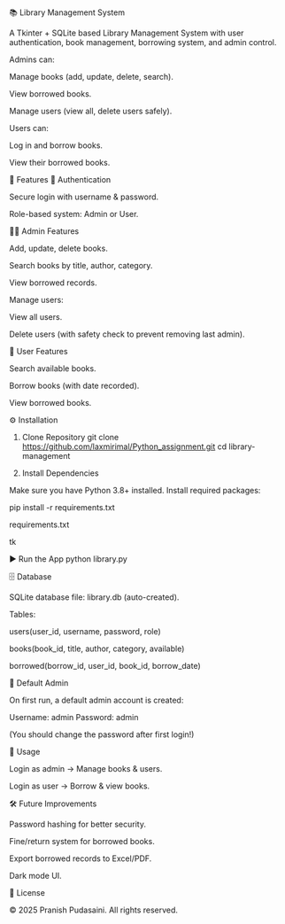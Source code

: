 📚 Library Management System

A Tkinter + SQLite based Library Management System with user authentication, book management, borrowing system, and admin control.

Admins can:

Manage books (add, update, delete, search).

View borrowed books.

Manage users (view all, delete users safely).

Users can:

Log in and borrow books.

View their borrowed books.

🚀 Features
🔑 Authentication

Secure login with username & password.

Role-based system: Admin or User.

👨‍💻 Admin Features

Add, update, delete books.

Search books by title, author, category.

View borrowed records.

Manage users:

View all users.

Delete users (with safety check to prevent removing last admin).

🙋 User Features

Search available books.

Borrow books (with date recorded).

View borrowed books.

⚙️ Installation
1. Clone Repository
git clone https://github.com/laxmirimal/Python_assignment.git
cd library-management

2. Install Dependencies

Make sure you have Python 3.8+ installed.
Install required packages:

pip install -r requirements.txt


requirements.txt

tk

▶️ Run the App
python library.py

🗄️ Database

SQLite database file: library.db (auto-created).

Tables:

users(user_id, username, password, role)

books(book_id, title, author, category, available)

borrowed(borrow_id, user_id, book_id, borrow_date)

👤 Default Admin

On first run, a default admin account is created:

Username: admin
Password: admin


(You should change the password after first login!)

📌 Usage

Login as admin → Manage books & users.

Login as user → Borrow & view books.

🛠️ Future Improvements

Password hashing for better security.

Fine/return system for borrowed books.

Export borrowed records to Excel/PDF.

Dark mode UI.

📄 License

© 2025 Pranish Pudasaini. All rights reserved.

